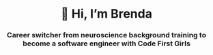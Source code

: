 <div align="center">
  
# 👋 Hi, I’m Brenda
  
### **Career switcher from neuroscience background training to become a software engineer with Code First Girls**
</div>
